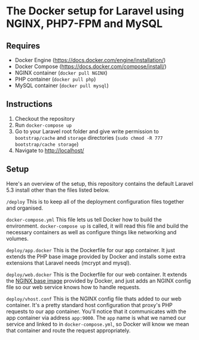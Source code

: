 # The Docker setup for Laravel using NGINX, PHP7-FPM and MySQL

## Requires

- Docker Engine (https://docs.docker.com/engine/installation/)
- Docker Compose (https://docs.docker.com/compose/install/)
- NGINX container (`docker pull NGINX`)
- PHP container (`docker pull php`)
- MySQL container (`docker pull mysql`)

## Instructions

1. Checkout the repository
2. Run `docker-compose up`
3. Go to your Laravel root folder and give write permission to `bootstrap/cache` and `storage` directories (`sudo chmod -R 777 bootstrap/cache storage`)
4. Navigate to [http://localhost/](http://localhost/)

## Setup

Here's an overview of the setup, this repository contains the default Laravel 5.3 install other than the files listed below.

`/deploy` This is to keep all of the deployment configuration files together and organised.

`docker-compose.yml`
This file lets us tell Docker how to build the environment. `docker-compose up` is called, it will read this file and build the necessary containers as well as configure things like networking and volumes.

`deploy/app.docker`
This is the Dockerfile for our app container. It just extends the PHP base image provided by Docker and installs some extra extensions that Laravel needs (mcrypt and mysql).

`deploy/web.docker`
This is the Dockerfile for our web container. It extends the [NGINX base image](https://hub.docker.com/_/nhinx/) provided by Docker, and just adds an NGINX config file so our web service knows how to handle requests.

`deploy/vhost.conf`
This is the NGINX config file thats added to our web container. It's a pretty standard host configuration that proxy's PHP requests to our app container. You'll notice that it communicates with the app container via address `app:9000`. The `app` name is what we named our service and linked to in `docker-compose.yml`, so Docker will know we mean that container and route the request appropriately.